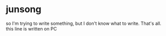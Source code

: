 # junsong
so I'm trying to write something, but I don't know what to write. That's all.
this line is written on PC
